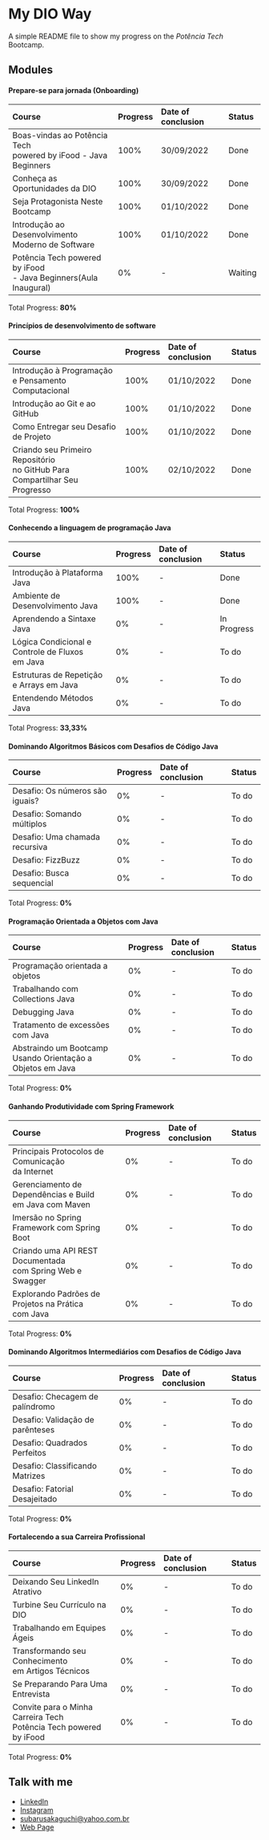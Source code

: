 
# My DIO Way

A simple README file to show my progress on the *Potência Tech* Bootcamp.


## Modules

#### Prepare-se para jornada (Onboarding)

| Course   | Progress       | Date of conclusion                           | Status |
| :---------- | :--------- | :---------------------------------- | :--------- |
| Boas-vindas ao Potência Tech<br/>powered by iFood - Java Beginners | 100% | 30/09/2022 | Done
| Conheça as Oportunidades da DIO | 100% |  30/09/2022  | Done
| Seja Protagonista Neste Bootcamp | 100% |  01/10/2022  | Done
| Introdução ao Desenvolvimento<br/>Moderno de Software | 100% | 01/10/2022 | Done
| Potência Tech powered by iFood<br/>- Java Beginners(Aula Inaugural) | 0% | - | Waiting

Total Progress: **80%**

#### Princípios de desenvolvimento de software

| Course   | Progress       | Date of conclusion                           | Status |
| :---------- | :--------- | :---------------------------------- | :--------- |
| Introdução à Programação e Pensamento Computacional | 100% | 01/10/2022 | Done
| Introdução ao Git e ao GitHub | 100% |  01/10/2022  | Done
| Como Entregar seu Desafio de Projeto | 100% |  01/10/2022  | Done
| Criando seu Primeiro Repositório<br/>no GitHub Para Compartilhar Seu Progresso | 100% | 02/10/2022 | Done

Total Progress: **100%**

#### Conhecendo a linguagem de programação Java

| Course   | Progress       | Date of conclusion                           | Status |
| :---------- | :--------- | :---------------------------------- | :--------- |
| Introdução à Plataforma Java | 100% | - | Done
| Ambiente de Desenvolvimento Java | 100% |  -  | Done
| Aprendendo a Sintaxe Java | 0% |  -  | In Progress
| Lógica Condicional e Controle de Fluxos<br/>em Java | 0% | - | To do
| Estruturas de Repetição e Arrays em Java | 0% | - | To do
| Entendendo Métodos Java | 0% | - | To do

Total Progress: **33,33%**

#### Dominando Algoritmos Básicos com Desafios de Código Java

| Course   | Progress       | Date of conclusion                           | Status |
| :---------- | :--------- | :---------------------------------- | :--------- |
| Desafio: Os números são iguais? | 0% | - | To do
| Desafio: Somando múltiplos | 0% |  -  | To do
| Desafio: Uma chamada recursiva | 0% |  -  | To do
| Desafio: FizzBuzz | 0% | - | To do
| Desafio: Busca sequencial | 0% | - | To do

Total Progress: **0%**

#### Programação Orientada a Objetos com Java

| Course   | Progress       | Date of conclusion                           | Status |
| :---------- | :--------- | :---------------------------------- | :--------- |
| Programação orientada a objetos | 0% | - | To do
| Trabalhando com Collections Java | 0% |  -  | To do
| Debugging Java | 0% |  -  | To do
| Tratamento de excessões com Java | 0% | - | To do
| Abstraindo um Bootcamp Usando Orientação a Objetos em Java | 0% | - | To do

Total Progress: **0%**

#### Ganhando Produtividade com Spring Framework

| Course   | Progress       | Date of conclusion                           | Status |
| :---------- | :--------- | :---------------------------------- | :--------- |
| Principais Protocolos de Comunicação<br/>da Internet | 0% | - | To do
| Gerenciamento de Dependências e Build<br/>em Java com Maven | 0% |  -  | To do
| Imersão no Spring Framework com Spring Boot | 0% |  -  | To do
| Criando uma API REST Documentada<br/>com Spring Web e Swagger | 0% | - | To do
| Explorando Padrões de Projetos na Prática<br/>com Java | 0% | - | To do

Total Progress: **0%**

#### Dominando Algoritmos Intermediários com Desafios de Código Java

| Course   | Progress       | Date of conclusion                           | Status |
| :---------- | :--------- | :---------------------------------- | :--------- |
| Desafio: Checagem de palíndromo | 0% | - | To do
| Desafio: Validação de parênteses | 0% |  -  | To do
| Desafio: Quadrados Perfeitos | 0% |  -  | To do
| Desafio: Classificando Matrizes | 0% | - | To do
| Desafio: Fatorial Desajeitado | 0% | - | To do

Total Progress: **0%**

#### Fortalecendo a sua Carreira Profissional

| Course   | Progress       | Date of conclusion                           | Status |
| :---------- | :--------- | :---------------------------------- | :--------- |
| Deixando Seu LinkedIn Atrativo | 0% | - | To do
| Turbine Seu Currículo na DIO | 0% |  -  | To do
| Trabalhando em Equipes Ágeis | 0% |  -  | To do
| Transformando seu Conhecimento<br/>em Artigos Técnicos | 0% | - | To do
| Se Preparando Para Uma Entrevista | 0% | - | To do
| Convite para o Minha Carreira Tech<br/>Potência Tech powered by iFood | 0% | - | To do

Total Progress: **0%**
## Talk with me

 - [LinkedIn](https://www.linkedin.com/in/subarusakaguchi/)
 - [Instagram](https://www.instagram.com/subarusakaguchi.dev/)
 - [subarusakaguchi@yahoo.com.br](mailto:subarusakaguchi@yahoo.com.br)
 - [Web Page](https://subaru.dev.br/)

